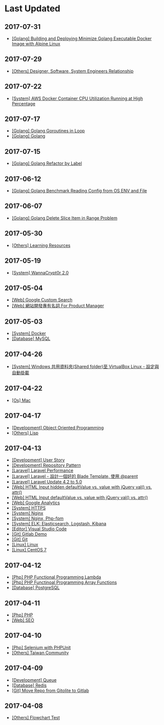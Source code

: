 # Last Updated

## 2017-07-31

* [[Golang] Building and Deploying Minimize Golang Executable Docker Image with Alpine Linux](/notes/golang/minimize-golang-executable-docker-image-with-alpine-linux.html)

## 2017-07-29

* [[Others] Designer, Software, System Engineers Relationship](/notes/others/designer-software-system-engineers-relationship.html)

## 2017-07-22

* [[System] AWS Docker Container CPU Utilization Running at High Percentage](/notes/system/aws-docker-container-cpu-high-usage.html)

## 2017-07-17

* [[Golang] Golang Goroutines in Loop](/notes/golang/golang-goroutines-in-loop.html)
* [[Golang] Golang](/notes/golang/golang.html)

## 2017-07-15

* [[Golang] Golang Refactor by Label](/notes/golang/golang-refactor-by-label.html)

## 2017-06-12

* [[Golang] Golang Benchmark Reading Config from OS ENV and File](/notes/golang/golang-benchmark-reading-config-from-os-env-and-file.html)

## 2017-06-07

* [[Golang] Golang Delete Slice Item in Range Problem](/notes/golang/golang-delete-slice-item-in-range-problem.html)

## 2017-05-30

* [[Others] Learning Resources](/notes/others/learning-resources.html)

## 2017-05-19

* [[System] WannaCrypt0r 2.0](/notes/system/wannacrypt0r.html)

## 2017-05-04

* [[Web] Google Custom Search](/notes/web/google-custom-search.html)
* [[Web] 網站開發專有名詞 For Product Manager](/notes/web/web-proper-noun.html)

## 2017-05-03

* [[System] Docker](/notes/system/docker.html)
* [[Database] MySQL](/notes/database/mysql.html)

## 2017-04-26

* [[System] Windows 共用資料夾(Shared folder)至 VirtualBox Linux - 設定與自動掛載](/notes/system/windows-shared-folder-with-virtualbox-linux.html)

## 2017-04-22

* [[Os] Mac](/notes/os/mac.html)

## 2017-04-17

* [[Development] Object Oriented Programming](/notes/development/object-oriented-programming.html)
* [[Others] Lisp](/notes/others/lisp.html)

## 2017-04-13

* [[Development] User Story](/notes/development/user-story.html)
* [[Development] Repository Pattern](/notes/development/repository-pattern.html)
* [[Laravel] Laravel Performance](/notes/laravel/laravel-performance.html)
* [[Laravel] Laravel - 設計一個好的 Blade Template, 使用 @parent](/notes/laravel/laravel-blade-parent.html)
* [[Laravel] Laravel Update 4.2 to 5.0](/notes/laravel/laravel-42-to-50.html)
* [[Web] HTML Input hidden defaultValue vs. value with jQuery val() vs. attr()](/notes/web/html-input-hidden-defaultvalue-vs-value-with-jquery-val-vs-attr.html)
* [[Web] HTML Input defaultValue vs. value with jQuery val() vs. attr()](/notes/web/html-input-defaultvalue-vs-value-with-jquery-val-vs-attr.html)
* [[Web] Google Analytics](/notes/web/google-analytics.html)
* [[System] HTTPS](/notes/system/https.html)
* [[System] Nginx](/notes/system/nginx.html)
* [[System] Nginx, Php-fpm](/notes/system/nginx-php-fpm.html)
* [[System] ELK: Elasticsearch, Logstash, Kibana](/notes/system/elk-elasticsearch-logstash-kibana.html)
* [[Editor] Visual Studio Code](/notes/editor/visual-studio-code.html)
* [[Git] Gitlab Demo](/notes/git/gitlab.html)
* [[Git] Git](/notes/git/git.html)
* [[Linux] Linux](/notes/linux/linux.html)
* [[Linux] CentOS 7](/notes/linux/centos7.html)

## 2017-04-12

* [[Php] PHP Functional Programming Lambda](/notes/php/php-functional-programming-lambda.html)
* [[Php] PHP Functinoal Programming Array Functions](/notes/php/php-functional-programming-array-functions.html)
* [[Database] PostgreSQL](/notes/database/postgresql.html)

## 2017-04-11

* [[Php] PHP](/notes/php/php.html)
* [[Web] SEO](/notes/web/seo.html)

## 2017-04-10

* [[Php] Selenium with PHPUnit](/notes/php/selenium_with_phpunit.html)
* [[Others] Taiwan Community](/notes/others/taiwan-community.html)

## 2017-04-09

* [[Development] Queue](/notes/development/queue.html)
* [[Database] Redis](/notes/database/redis.html)
* [[Git] Move Repo from Gitolite to Gitlab](/notes/git/movetogitlab.html)

## 2017-04-08

* [[Others] Flowchart Test](/notes/others/flowchart.html)

